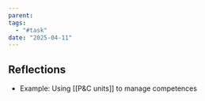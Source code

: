```yaml
---
parent: 
tags:
  - "#task"
date: "2025-04-11"
---
```

## Reflections
* Example: Using [[P&C units]] to manage competences